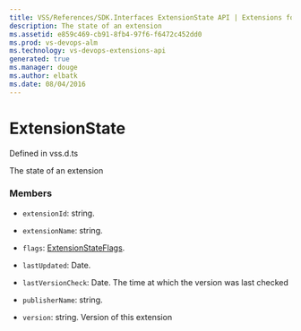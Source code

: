 ```yaml
---
title: VSS/References/SDK.Interfaces ExtensionState API | Extensions for Visual Studio Team Services
description: The state of an extension
ms.assetid: e859c469-cb91-8fb4-97f6-f6472c452dd0
ms.prod: vs-devops-alm
ms.technology: vs-devops-extensions-api
generated: true
ms.manager: douge
ms.author: elbatk
ms.date: 08/04/2016
---
```


# ExtensionState

Defined in vss.d.ts


The state of an extension 

### Members

* `extensionId`: string. 

* `extensionName`: string. 

* `flags`: [ExtensionStateFlags](../../../VSS/References/SDK_Interfaces/ExtensionStateFlags.md). 

* `lastUpdated`: Date. 

* `lastVersionCheck`: Date. The time at which the version was last checked

* `publisherName`: string. 

* `version`: string. Version of this extension

